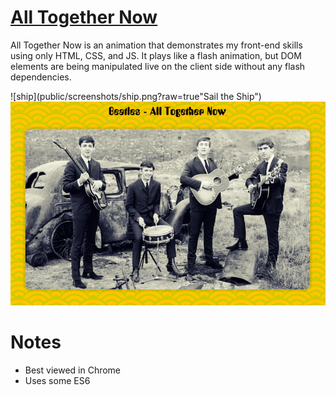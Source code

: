 # [All Together Now](https://alltogethernow.herokuapp.com/)

All Together Now is an animation that demonstrates my front-end skills using only HTML, CSS, and JS. It plays like a flash animation, but DOM elements are being manipulated live on the client side without any flash dependencies.

![ship](public/screenshots/ship.png?raw=true"Sail the Ship")
![beatles](public/screenshots/beatles.png?raw=true "Beatles")

# Notes
- Best viewed in Chrome
- Uses some ES6